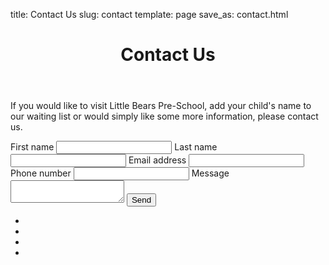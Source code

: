 title: Contact Us
slug: contact
template: page
save_as: contact.html

<header style="background-image: url(/images/header-contact.jpg)">
  <h1>Contact Us</h1>
</header>

<section>
  <form method="post">
    <p>
      If you would like to visit Little Bears Pre-School, add your child's name
      to our waiting list or would simply like some more information, please
      contact us.
    </p>
    <label>
      First name
      <input name="first_name">
    </label>
    <label>
      Last name
      <input name="last_name">
    </label>
    <label>
      Email address
      <input type="email" name="email">
    </label>
    <label>
      Phone number
      <input type="phone" name="phone">
    </label>
    <label>
      Message
      <textarea name="message"></textarea>
    </label>
    <button>Send</button>
  </form>
  <div class="map-wrapper"><div id="map"></div></div>
</section>

<ul class="gallery">
  <li><img alt="" src=""></li>
  <li><img alt="" src=""></li>
  <li><img alt="" src=""></li>
  <li><img alt="" src=""></li>
</ul>


<script src="https://unpkg.com/leaflet@1.9.4/dist/leaflet.js"
        integrity="sha256-20nQCchB9co0qIjJZRGuk2/Z9VM+kNiyxNV1lvTlZBo="
        crossorigin=""></script>
<script>
var map = L.map('map').setView([51.68375413584007, -1.1303268653223957], 16);
L.tileLayer('https://tile.openstreetmap.org/{z}/{x}/{y}.png', {
  maxZoom: 19,
  attribution: '&copy; OpenStreetMap'
}).addTo(map);
L.marker([51.68375413584007, -1.1303268653223957]).addTo(map);
</script>
